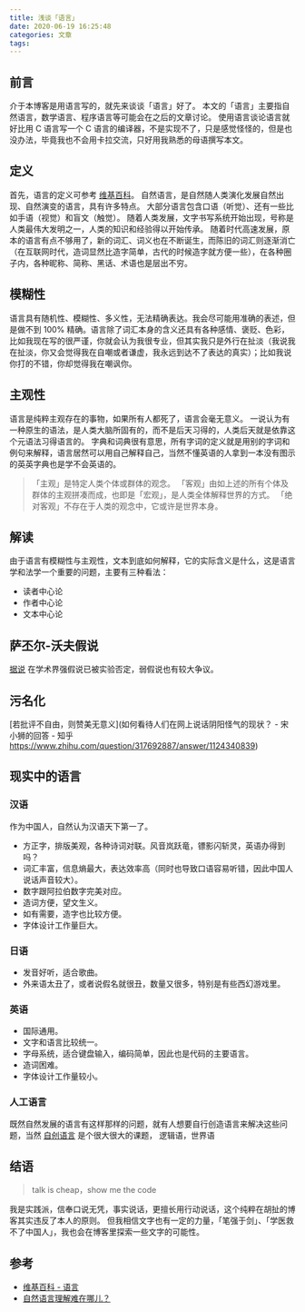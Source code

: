```yaml
---
title: 浅谈「语言」
date: 2020-06-19 16:25:48
categories: 文章
tags: 
---
```


## 前言

介于本博客是用语言写的，就先来谈谈「语言」好了。
本文的「语言」主要指自然语言，数学语言、程序语言等可能会在之后的文章讨论。
使用语言谈论语言就好比用 C 语言写一个 C 语言的编译器，不是实现不了，只是感觉怪怪的，但是也没办法，毕竟我也不会用卡拉交流，只好用我熟悉的母语撰写本文。

## 定义

首先，语言的定义可参考 [维基百科](https://zh.wikipedia.org/wiki/%E8%AF%AD%E8%A8%80)。
自然语言，是自然随人类演化发展自然出现、自然演变的语言，具有许多特点。
大部分语言包含口语（听觉）、还有一些比如手语（视觉）和盲文（触觉）。
随着人类发展，文字书写系统开始出现，号称是人类最伟大发明之一，人类的知识和经验得以开始传承。
随着时代高速发展，原本的语言有点不够用了，新的词汇、词义也在不断诞生，而陈旧的词汇则逐渐消亡（在互联网时代，造词显然比造字简单，古代的时候造字就方便一些），在各种圈子内，各种昵称、简称、黑话、术语也是层出不穷。

## 模糊性

语言具有随机性、模糊性、多义性，无法精确表达。我会尽可能用准确的表述，但是做不到 100% 精确。语言除了词汇本身的含义还具有各种感情、褒贬、色彩，比如我现在写的很严谨，你就会认为我很专业，但其实我只是外行在扯淡（我说我在扯淡，你又会觉得我在自嘲或者谦虚，我永远到达不了表达的真实）；比如我说你打的不错，你却觉得我在嘲讽你。

## 主观性

语言是纯粹主观存在的事物，如果所有人都死了，语言会毫无意义。
一说认为有一种原生的语法，是人类大脑所固有的，而不是后天习得的，人类后天就是依靠这个元语法习得语言的。
字典和词典很有意思，所有字词的定义就是用别的字词和例句来解释，语言居然可以用自己解释自己，当然不懂英语的人拿到一本没有图示的英英字典也是学不会英语的。

>「主观」是特定人类个体或群体的观念。
>「客观」由如上述的所有个体及群体的主观拼凑而成，也即是「宏观」，是人类全体解释世界的方式。
>「绝对客观」不存在于人类的观念中，它或许是世界本身。

## 解读

由于语言有模糊性与主观性，文本到底如何解释，它的实际含义是什么，这是语言学和法学一个重要的问题，主要有三种看法：
- 读者中心论
- 作者中心论
- 文本中心论

## 萨丕尔-沃夫假说

[据说](https://www.zhihu.com/question/21810457) 在学术界强假说已被实验否定，弱假说也有较大争议。

## 污名化

[若批评不自由，则赞美无意义](如何看待人们在网上说话阴阳怪气的现状？ - 宋小狮的回答 - 知乎
https://www.zhihu.com/question/317692887/answer/1124340839)

## 现实中的语言

### 汉语

作为中国人，自然认为汉语天下第一了。
- 方正字，排版美观，各种诗词对联。风音岚跃竜，镖影闪斩灵，英语办得到吗？
- 词汇丰富，信息熵最大，表达效率高（同时也导致口语容易听错，因此中国人说话声音较大）。
- 数字跟阿拉伯数字完美对应。
- 造词方便，望文生义。
- 如有需要，造字也比较方便。
- 字体设计工作量巨大。

### 日语

- 发音好听，适合歌曲。
- 外来语太丑了，或者说假名就很丑，数量又很多，特别是有些西幻游戏里。

### 英语

- 国际通用。
- 文字和语言比较统一。
- 字母系统，适合键盘输入，编码简单，因此也是代码的主要语言。
- 造词困难。
- 字体设计工作量较小。

### 人工语言

既然自然发展的语言有这样那样的问题，就有人想要自行创造语言来解决这些问题，当然 [自创语言](https://www.zhihu.com/question/20794275) 是个很大很大的课题，
逻辑语，世界语

## 结语

> talk is cheap，show me the code

我是实践派，信奉口说无凭，事实说话，更擅长用行动说话，这个纯粹在胡扯的博客其实违反了本人的原则。
但我相信文字也有一定的力量，「笔强于剑」、「学医救不了中国人」，我也会在博客里探索一些文字的可能性。

## 参考

- [维基百科 - 语言](https://zh.wikipedia.org/wiki/%E8%AA%9E%E8%A8%80)
- [自然语言理解难在哪儿？](https://zhuanlan.zhihu.com/p/96801863)